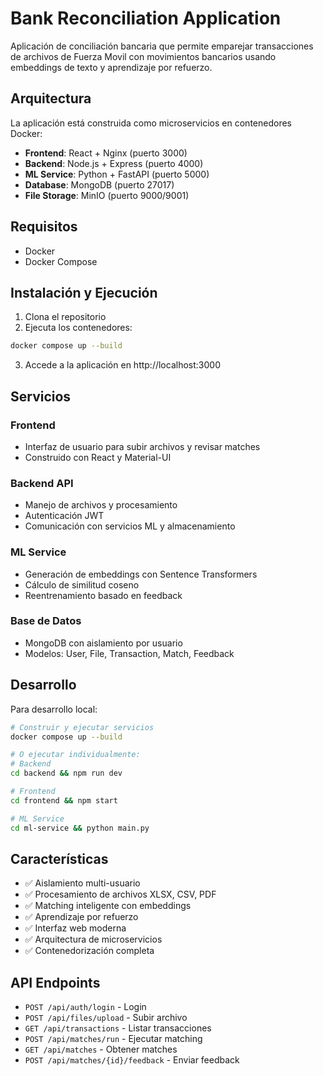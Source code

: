 # Bank Reconciliation Application

Aplicación de conciliación bancaria que permite emparejar transacciones de archivos de Fuerza Movil con movimientos bancarios usando embeddings de texto y aprendizaje por refuerzo.

## Arquitectura

La aplicación está construida como microservicios en contenedores Docker:

- **Frontend**: React + Nginx (puerto 3000)
- **Backend**: Node.js + Express (puerto 4000)
- **ML Service**: Python + FastAPI (puerto 5000)
- **Database**: MongoDB (puerto 27017)
- **File Storage**: MinIO (puerto 9000/9001)

## Requisitos

- Docker
- Docker Compose

## Instalación y Ejecución

1. Clona el repositorio
2. Ejecuta los contenedores:

```bash
docker compose up --build
```

3. Accede a la aplicación en http://localhost:3000

## Servicios

### Frontend
- Interfaz de usuario para subir archivos y revisar matches
- Construido con React y Material-UI

### Backend API
- Manejo de archivos y procesamiento
- Autenticación JWT
- Comunicación con servicios ML y almacenamiento

### ML Service
- Generación de embeddings con Sentence Transformers
- Cálculo de similitud coseno
- Reentrenamiento basado en feedback

### Base de Datos
- MongoDB con aislamiento por usuario
- Modelos: User, File, Transaction, Match, Feedback

## Desarrollo

Para desarrollo local:

```bash
# Construir y ejecutar servicios
docker compose up --build

# O ejecutar individualmente:
# Backend
cd backend && npm run dev

# Frontend
cd frontend && npm start

# ML Service
cd ml-service && python main.py
```

## Características

- ✅ Aislamiento multi-usuario
- ✅ Procesamiento de archivos XLSX, CSV, PDF
- ✅ Matching inteligente con embeddings
- ✅ Aprendizaje por refuerzo
- ✅ Interfaz web moderna
- ✅ Arquitectura de microservicios
- ✅ Contenedorización completa

## API Endpoints

- `POST /api/auth/login` - Login
- `POST /api/files/upload` - Subir archivo
- `GET /api/transactions` - Listar transacciones
- `POST /api/matches/run` - Ejecutar matching
- `GET /api/matches` - Obtener matches
- `POST /api/matches/{id}/feedback` - Enviar feedback